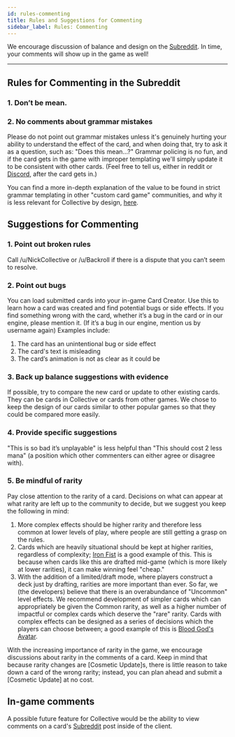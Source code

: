 ```yaml
---
id: rules-commenting
title: Rules and Suggestions for Commenting
sidebar_label: Rules: Commenting
---
```


We encourage discussion of balance and design on the [Subreddit](https://old.reddit.com/r/collectivecg/). In time, your comments will show up in the game as well!

---

## Rules for Commenting in the Subreddit

### 1. Don’t be mean.

### 2. No comments about grammar mistakes

Please do not point out grammar mistakes unless it's genuinely hurting your ability to understand the effect of the card, and when doing that, try to ask it as a question, such as: "Does this mean...?" Grammar policing is no fun, and if the card gets in the game with improper templating we'll simply update it to be consistent with other cards. (Feel free to tell us, either in reddit or [Discord](https://discord.gg/C8fTNVt), after the card gets in.)

You can find a more in-depth explanation of the value to be found in strict grammar templating in other "custom card game" communities, and why it is less relevant for Collective by design, [here](/blog/2019/02/21/affinity-grammar).

## Suggestions for Commenting

### 1. Point out broken rules

Call /u/NickCollective or /u/Backroll if there is a dispute that you can’t seem to resolve.

### 2. Point out bugs

You can load submitted cards into your in\-game Card Creator. Use this to learn how a card was created and find potential bugs or side effects. If you find something wrong with the card, whether it’s a bug in the card or in our engine, please mention it. \(If it’s a bug in our engine, mention us by username again\) Examples include:

1.  The card has an unintentional bug or side effect
2.  The card's text is misleading
3.  The card’s animation is not as clear as it could be

### 3. Back up balance suggestions with evidence

If possible, try to compare the new card or update to other existing cards. They can be cards in Collective or cards from other games. We chose to keep the design of our cards similar to other popular games so that they could be compared more easily.

### 4. Provide specific suggestions

"This is so bad it’s unplayable" is less helpful than "This should cost 2 less mana" \(a position which other commenters can either agree or disagree with\).

### 5. Be mindful of rarity

Pay close attention to the rarity of a card. Decisions on what can appear at what rarity are left up to the community to decide, but we suggest you keep the following in mind:

1.  More complex effects should be higher rarity and therefore less common at lower levels of play, where people are still getting a grasp on the rules.
2.  Cards which are heavily situational should be kept at higher rarities, regardless of complexity; [Iron Fist](https://files.collective.gg/p/cards/9e22e4e0-d55a-11e8-922d-27e731c7f958-s.png) is a good example of this. This is because when cards like this are drafted mid-game (which is more likely at lower rarities), it can make winning feel "cheap."
3.  With the addition of a limited/draft mode, where players construct a deck just by drafting, rarities are more important than ever. So far, we (the developers) believe that there is an overabundance of "Uncommon" level effects. We recommend development of simpler cards which can appropriately be given the Common rarity, as well as a higher number of impactful or complex cards which deserve the "rare" rarity. Cards with complex effects can be designed as a series of decisions which the players can choose between; a good example of this is [Blood God's Avatar](https://www.collective.gg/try-out?imgurl=https://files.collective.gg/p/cards/13589d70-9e8e-11e9-9f12-a3b643909a95-m.png).

With the increasing importance of rarity in the game, we encourage discussions about rarity in the comments of a card. Keep in mind that because rarity changes are [Cosmetic Update]s, there is little reason to take down a card of the wrong rarity; instead, you can plan ahead and submit a [Cosmetic Update] at no cost.

## In-game comments

A possible future feature for Collective would be the ability to view comments on a card's [Subreddit](https://old.reddit.com/r/collectivecg/) post inside of the client.
